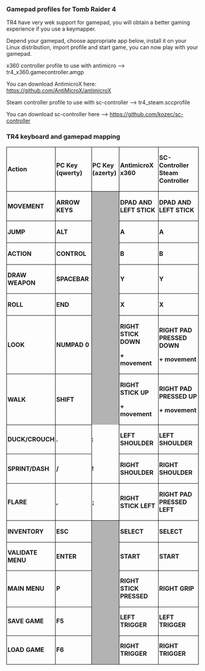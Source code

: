### Gamepad profiles for Tomb Raider 4

TR4 have very wek support for gamepad, you will obtain a better gaming experience if you use a keymapper.

Depend your gamepad, choose appropriate app below, install it on your Linux distribution, import profile and start game, you can now play with your gamepad.

x360 controller profile to use with antimicro --> tr4_x360.gamecontroller.amgp

You can download AntimicroX here: https://github.com/AntiMicroX/antimicroX

Steam controller profile to use with sc-controller --> tr4_steam.sccprofile

You can download sc-controller here --> https://github.com/kozec/sc-controller

### TR4 keyboard and gamepad mapping

<table width="751" data-cellpadding="2" data-cellspacing="0">
<tbody>
<tr class="odd">
<td width="124" height="16" style="border: 1px double #000000; padding: 0.05cm"><p><strong>Action</strong></p></td>
<td width="126" style="border: 1px double #000000; padding: 0.05cm"><p><strong>PC Key (qwerty)</strong></p></td>
<td width="106" style="border: 1px double #000000; padding: 0.05cm"><p><strong>PC Key (azerty)</strong></p></td>
<td width="171" style="border: 1px double #000000; padding: 0.05cm"><p><strong>AntimicroX x360</strong></p></td>
<td width="202" style="border: 1px double #000000; padding: 0.05cm"><p><strong>SC-Controller Steam Controller</strong></p></td>
</tr>
</tbody>
<tbody>
<tr class="odd">
<td width="124" height="17" style="border: 1px double #000000; padding: 0.05cm"><p><strong>MOVEMENT</strong></p></td>
<td width="126" style="border: 1px double #000000; padding: 0.05cm"><p><strong>ARROW KEYS</strong></p></td>
<td width="106" data-bgcolor="#b3b3b3" style="background: #b3b3b3; border: none; padding: 0cm"><p><br />
</p></td>
<td width="171" style="border: 1px double #000000; padding: 0.05cm"><p><strong>DPAD AND LEFT STICK</strong></p></td>
<td width="202" style="border: 1px double #000000; padding: 0.05cm"><p><strong>DPAD AND LEFT STICK</strong></p></td>
</tr>
<tr class="even">
<td width="124" height="17" style="border: 1px double #000000; padding: 0.05cm"><p><strong>JUMP</strong></p></td>
<td width="126" style="border: 1px double #000000; padding: 0.05cm"><p><strong>ALT</strong></p></td>
<td width="106" data-bgcolor="#b3b3b3" style="background: #b3b3b3; border: none; padding: 0cm"><p><br />
</p></td>
<td width="171" style="border: 1px double #000000; padding: 0.05cm"><p><strong>A</strong></p></td>
<td width="202" style="border: 1px double #000000; padding: 0.05cm"><p><strong>A</strong></p></td>
</tr>
<tr class="odd">
<td width="124" height="17" style="border: 1px double #000000; padding: 0.05cm"><p><strong>ACTION</strong></p></td>
<td width="126" style="border: 1px double #000000; padding: 0.05cm"><p><strong>CONTROL</strong></p></td>
<td width="106" data-bgcolor="#b3b3b3" style="background: #b3b3b3; border: none; padding: 0cm"><p><br />
</p></td>
<td width="171" style="border: 1px double #000000; padding: 0.05cm"><p><strong>B</strong></p></td>
<td width="202" style="border: 1px double #000000; padding: 0.05cm"><p><strong>B</strong></p></td>
</tr>
<tr class="even">
<td width="124" height="17" style="border: 1px double #000000; padding: 0.05cm"><p><strong>DRAW WEAPON</strong></p></td>
<td width="126" style="border: 1px double #000000; padding: 0.05cm"><p><strong>SPACEBAR</strong></p></td>
<td width="106" data-bgcolor="#b3b3b3" style="background: #b3b3b3; border: none; padding: 0cm"><p><br />
</p></td>
<td width="171" style="border: 1px double #000000; padding: 0.05cm"><p><strong>Y</strong></p></td>
<td width="202" style="border: 1px double #000000; padding: 0.05cm"><p><strong>Y</strong></p></td>
</tr>
<tr class="odd">
<td width="124" height="17" style="border: 1px double #000000; padding: 0.05cm"><p><strong>ROLL</strong></p></td>
<td width="126" style="border: 1px double #000000; padding: 0.05cm"><p><strong>END</strong></p></td>
<td width="106" data-bgcolor="#b3b3b3" style="background: #b3b3b3; border: none; padding: 0cm"><p><br />
</p></td>
<td width="171" style="border: 1px double #000000; padding: 0.05cm"><p><strong>X</strong></p></td>
<td width="202" style="border: 1px double #000000; padding: 0.05cm"><p><strong>X</strong></p></td>
</tr>
<tr class="even">
<td width="124" height="17" style="border: 1px double #000000; padding: 0.05cm"><p><strong>LOOK</strong></p></td>
<td width="126" style="border: 1px double #000000; padding: 0.05cm"><p><strong>NUMPAD 0</strong></p></td>
<td width="106" data-bgcolor="#b3b3b3" style="background: #b3b3b3; border: none; padding: 0cm"><p><br />
</p></td>
<td width="171" style="border: 1px double #000000; padding: 0.05cm"><p><strong>RIGHT STICK DOWN</strong></p>
<p><strong>+ movement</strong></p></td>
<td width="202" style="border: 1px double #000000; padding: 0.05cm"><p><strong>RIGHT PAD PRESSED DOWN</strong></p>
<p><strong>+ movement</strong></p></td>
</tr>
<tr class="odd">
<td width="124" height="17" style="border: 1px double #000000; padding: 0.05cm"><p><strong>WALK</strong></p></td>
<td width="126" style="border: 1px double #000000; padding: 0.05cm"><p><strong>SHIFT</strong></p></td>
<td width="106" data-bgcolor="#b3b3b3" style="background: #b3b3b3; border: none; padding: 0cm"><p><br />
</p></td>
<td width="171" style="border: 1px double #000000; padding: 0.05cm"><p><strong>RIGHT STICK UP</strong></p>
<p><strong>+ movement</strong></p></td>
<td width="202" style="border: 1px double #000000; padding: 0.05cm"><p><strong>RIGHT PAD PRESSED UP</strong></p>
<p><strong>+ movement</strong></p></td>
</tr>
<tr class="even">
<td width="124" height="17" style="border: 1px double #000000; padding: 0.05cm"><p><strong>DUCK/CROUCH</strong></p></td>
<td width="126" style="border: 1px double #000000; padding: 0.05cm"><p><strong>.</strong></p></td>
<td width="106" style="background: transparent; border: none; padding: 0cm"><p><strong>:</strong></p></td>
<td width="171" style="border: 1px double #000000; padding: 0.05cm"><p><strong>LEFT SHOULDER</strong></p></td>
<td width="202" style="border: 1px double #000000; padding: 0.05cm"><p><strong>LEFT SHOULDER</strong></p></td>
</tr>
<tr class="odd">
<td width="124" height="17" style="border: 1px double #000000; padding: 0.05cm"><p><strong>SPRINT/DASH</strong></p></td>
<td width="126" style="border: 1px double #000000; padding: 0.05cm"><p><strong>/</strong></p></td>
<td width="106" style="background: transparent; border: none; padding: 0cm"><p><strong>!</strong></p></td>
<td width="171" style="border: 1px double #000000; padding: 0.05cm"><p><strong>RIGHT SHOULDER</strong></p></td>
<td width="202" style="border: 1px double #000000; padding: 0.05cm"><p><strong>RIGHT SHOULDER</strong></p></td>
</tr>
</tbody>
<tbody>
<tr class="odd">
<td width="124" height="17" style="border: 1px double #000000; padding: 0.05cm"><p><strong>FLARE</strong></p></td>
<td width="126" style="border: 1px double #000000; padding: 0.05cm"><p><strong>,</strong></p></td>
<td width="106" style="border: 1px double #000000; padding: 0.05cm"><p><strong>;</strong></p></td>
<td width="171" style="border: 1px double #000000; padding: 0.05cm"><p><strong>RIGHT STICK LEFT</strong></p></td>
<td width="202" style="border: 1px double #000000; padding: 0.05cm"><p><strong>RIGHT PAD PRESSED LEFT</strong></p></td>
</tr>
</tbody>
<tbody>
<tr class="odd">
<td width="124" height="17" style="border: 1px double #000000; padding: 0.05cm"><p><strong>INVENTORY</strong></p></td>
<td width="126" style="border: 1px double #000000; padding: 0.05cm"><p><strong>ESC</strong></p></td>
<td width="106" data-bgcolor="#b3b3b3" style="background: #b3b3b3; border: none; padding: 0cm"><p><br />
</p></td>
<td width="171" style="border: 1px double #000000; padding: 0.05cm"><p><strong>SELECT</strong></p></td>
<td width="202" style="border: 1px double #000000; padding: 0.05cm"><p><strong>SELECT</strong></p></td>
</tr>
<tr class="even">
<td width="124" height="17" style="border-top: none; border-bottom: 1px double #000000; border-left: 1px double #000000; border-right: 1px double #000000; padding-top: 0cm; padding-bottom: 0.05cm; padding-left: 0.05cm; padding-right: 0.05cm"><p><strong>VALIDATE MENU</strong></p></td>
<td width="126" style="border-top: none; border-bottom: 1px double #000000; border-left: 1px double #000000; border-right: 1px double #000000; padding-top: 0cm; padding-bottom: 0.05cm; padding-left: 0.05cm; padding-right: 0.05cm"><p><strong>ENTER</strong></p></td>
<td width="106" data-bgcolor="#b3b3b3" style="background: #b3b3b3; border: none; padding: 0cm"><p><br />
</p></td>
<td width="171" style="border-top: none; border-bottom: 1px double #000000; border-left: 1px double #000000; border-right: 1px double #000000; padding-top: 0cm; padding-bottom: 0.05cm; padding-left: 0.05cm; padding-right: 0.05cm"><p><strong>START</strong></p></td>
<td width="202" style="border-top: none; border-bottom: 1px double #000000; border-left: 1px double #000000; border-right: 1px double #000000; padding-top: 0cm; padding-bottom: 0.05cm; padding-left: 0.05cm; padding-right: 0.05cm"><p><strong>START</strong></p></td>
</tr>
<tr class="odd">
<td width="124" height="17" style="border-top: none; border-bottom: 1px double #000000; border-left: 1px double #000000; border-right: 1px double #000000; padding-top: 0cm; padding-bottom: 0.05cm; padding-left: 0.05cm; padding-right: 0.05cm"><p><strong>MAIN MENU</strong></p></td>
<td width="126" style="border-top: none; border-bottom: 1px double #000000; border-left: 1px double #000000; border-right: 1px double #000000; padding-top: 0cm; padding-bottom: 0.05cm; padding-left: 0.05cm; padding-right: 0.05cm"><p><strong>P</strong></p></td>
<td width="106" data-bgcolor="#b3b3b3" style="background: #b3b3b3; border: none; padding: 0cm"><p><br />
</p></td>
<td width="171" style="border-top: none; border-bottom: 1px double #000000; border-left: 1px double #000000; border-right: 1px double #000000; padding-top: 0cm; padding-bottom: 0.05cm; padding-left: 0.05cm; padding-right: 0.05cm"><p><strong>RIGHT STICK PRESSED</strong></p></td>
<td width="202" style="border-top: none; border-bottom: 1px double #000000; border-left: 1px double #000000; border-right: 1px double #000000; padding-top: 0cm; padding-bottom: 0.05cm; padding-left: 0.05cm; padding-right: 0.05cm"><p><strong>RIGHT GRIP</strong></p></td>
</tr>
<tr class="even">
<td width="124" height="17" style="border-top: none; border-bottom: 1px double #000000; border-left: 1px double #000000; border-right: 1px double #000000; padding-top: 0cm; padding-bottom: 0.05cm; padding-left: 0.05cm; padding-right: 0.05cm"><p><strong>SAVE GAME</strong></p></td>
<td width="126" style="border-top: none; border-bottom: 1px double #000000; border-left: 1px double #000000; border-right: 1px double #000000; padding-top: 0cm; padding-bottom: 0.05cm; padding-left: 0.05cm; padding-right: 0.05cm"><p><strong>F5</strong></p></td>
<td width="106" data-bgcolor="#b3b3b3" style="background: #b3b3b3; border: none; padding: 0cm"><p><br />
</p></td>
<td width="171" style="border-top: none; border-bottom: 1px double #000000; border-left: 1px double #000000; border-right: 1px double #000000; padding-top: 0cm; padding-bottom: 0.05cm; padding-left: 0.05cm; padding-right: 0.05cm"><p><strong>LEFT TRIGGER</strong></p></td>
<td width="202" style="border-top: none; border-bottom: 1px double #000000; border-left: 1px double #000000; border-right: 1px double #000000; padding-top: 0cm; padding-bottom: 0.05cm; padding-left: 0.05cm; padding-right: 0.05cm"><p><strong>LEFT TRIGGER</strong></p></td>
</tr>
<tr class="odd">
<td width="124" height="24" style="border-top: none; border-bottom: 1px double #000000; border-left: 1px double #000000; border-right: 1px double #000000; padding-top: 0cm; padding-bottom: 0.05cm; padding-left: 0.05cm; padding-right: 0.05cm"><p><strong>LOAD GAME</strong></p></td>
<td width="126" style="border-top: none; border-bottom: 1px double #000000; border-left: 1px double #000000; border-right: 1px double #000000; padding-top: 0cm; padding-bottom: 0.05cm; padding-left: 0.05cm; padding-right: 0.05cm"><p><strong>F6</strong></p></td>
<td width="106" data-bgcolor="#b3b3b3" style="background: #b3b3b3; border: none; padding: 0cm"><p><br />
</p></td>
<td width="171" style="border-top: none; border-bottom: 1px double #000000; border-left: 1px double #000000; border-right: 1px double #000000; padding-top: 0cm; padding-bottom: 0.05cm; padding-left: 0.05cm; padding-right: 0.05cm"><p><strong>RIGHT TRIGGER</strong></p></td>
<td width="202" style="border-top: none; border-bottom: 1px double #000000; border-left: 1px double #000000; border-right: 1px double #000000; padding-top: 0cm; padding-bottom: 0.05cm; padding-left: 0.05cm; padding-right: 0.05cm"><p><strong>RIGHT TRIGGER</strong></p></td>
</tr>
</tbody>
</table>

  
  
